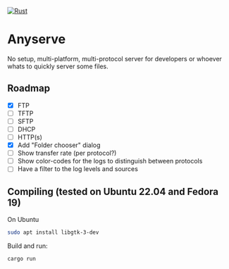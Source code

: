 [![Rust](https://github.com/joaofl/any-serve/actions/workflows/rust.yml/badge.svg)](https://github.com/joaofl/any-serve/actions/workflows/rust.yml)

# Anyserve
No setup, multi-platform, multi-protocol server for developers or whoever whats to quickly server some files.


## Roadmap

- [x] FTP 
- [ ] TFTP 
- [ ] SFTP 
- [ ] DHCP 
- [ ] HTTP(s)
- [x] Add "Folder chooser" dialog
- [ ] Show transfer rate (per protocol?)
- [ ] Show color-codes for the logs to distinguish between protocols
- [ ] Have a filter to the log levels and sources

## Compiling (tested on Ubuntu 22.04 and Fedora 19)

On Ubuntu
```bash
sudo apt install libgtk-3-dev
```

Build and run:
```bash
cargo run
```